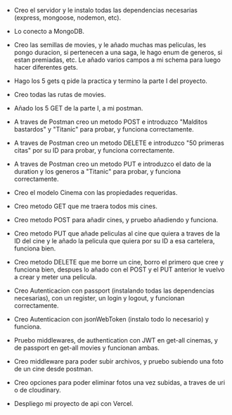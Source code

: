 - Creo el servidor y le instalo todas las dependencias necesarias (express, mongoose, nodemon, etc).

- Lo conecto a MongoDB.

- Creo las semillas de movies, y le añado muchas mas peliculas, les pongo duracion, si pertenecen a una saga, le hago enum de generos, si estan premiadas, etc. Le añado varios campos a mi schema para luego hacer diferentes gets.

- Hago los 5 gets q pide la practica y termino la parte I del proyecto.

- Creo todas las rutas de movies.

- Añado los 5 GET de la parte I, a mi postman.

- A traves de Postman creo un metodo POST e introduzco "Malditos bastardos" y "Titanic" para probar, y funciona correctamente.

- A traves de Postman creo un metodo DELETE e introduzco "50 primeras citas" por su ID para probar, y funciona correctamente.

- A traves de Postman creo un metodo PUT e introduzco el dato de la duration y los generos a "Titanic" para probar, y funciona correctamente.

- Creo el modelo Cinema con las propiedades requeridas.

- Creo metodo GET que me traera todos mis cines.

- Creo metodo POST para añadir cines, y pruebo añadiendo y funciona.

- Creo metodo PUT que añade peliculas al cine que quiera a traves de la ID del cine y le añado la pelicula que quiera por su ID a esa cartelera, funciona bien.

- Creo metodo DELETE que me borre un cine, borro el primero que cree y funciona bien, despues lo añado con el POST y el PUT anterior le vuelvo a crear y meter una pelicula.

- Creo Autenticacion con passport (instalando todas las dependencias necesarias), con un register, un login y logout, y funcionan correctamente.

- Creo Autenticacion con jsonWebToken (instalo todo lo necesario) y funciona.

- Pruebo middlewares, de authentication con JWT en get-all cinemas, y de passport en get-all movies y funcionan ambas.

- Creo middleware para poder subir archivos, y pruebo subiendo una foto de un cine desde postman.

- Creo opciones para poder eliminar fotos una vez subidas, a traves de uri o de cloudinary.

- Despliego mi proyecto de api con Vercel.